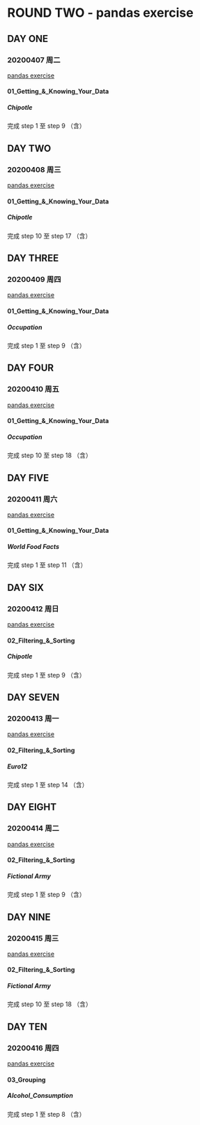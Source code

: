 # ROUND TWO - pandas exercise
## DAY ONE
### 20200407 周二
[pandas exercise](https://github.com/Joannxxxxx/pandas_exercises/blob/master/01_Getting_%26_Knowing_Your_Data/Chipotle/Exercises.ipynb)
#### 01_Getting_&_Knowing_Your_Data
##### Chipotle
完成 step 1 至 step 9 （含）

## DAY TWO
### 20200408 周三
[pandas exercise](https://github.com/Joannxxxxx/pandas_exercises/blob/master/01_Getting_%26_Knowing_Your_Data/Chipotle/Exercises.ipynb)
#### 01_Getting_&_Knowing_Your_Data
##### Chipotle
完成 step 10 至 step 17 （含）

## DAY THREE
### 20200409 周四
[pandas exercise](https://github.com/Joannxxxxx/pandas_exercises/blob/master/01_Getting_%26_Knowing_Your_Data/Occupation/Exercises.ipynb)
#### 01_Getting_&_Knowing_Your_Data
##### Occupation
完成 step 1 至 step 9 （含）

## DAY FOUR
### 20200410 周五
[pandas exercise](https://github.com/Joannxxxxx/pandas_exercises/blob/master/01_Getting_%26_Knowing_Your_Data/Occupation/Exercises.ipynb)
#### 01_Getting_&_Knowing_Your_Data
##### Occupation
完成 step 10 至 step 18 （含）

## DAY FIVE
### 20200411 周六
[pandas exercise](https://github.com/Joannxxxxx/pandas_exercises/blob/master/01_Getting_%26_Knowing_Your_Data/World%20Food%20Facts/Exercises.ipynb)
#### 01_Getting_&_Knowing_Your_Data
##### World Food Facts
完成 step 1 至 step 11 （含）

## DAY SIX
### 20200412 周日
[pandas exercise](https://github.com/Joannxxxxx/pandas_exercises/blob/master/02_Filtering_%26_Sorting/Chipotle/Exercises.ipynb)
#### 02_Filtering_&_Sorting
##### Chipotle
完成 step 1 至 step 9 （含）

## DAY SEVEN
### 20200413 周一
[pandas exercise](https://github.com/Joannxxxxx/pandas_exercises/blob/master/02_Filtering_%26_Sorting/Euro12/Exercises.ipynb)
#### 02_Filtering_&_Sorting
##### Euro12
完成 step 1 至 step 14 （含）

## DAY EIGHT
### 20200414 周二
[pandas exercise](https://github.com/Joannxxxxx/pandas_exercises/blob/master/02_Filtering_%26_Sorting/Fictional%20Army/Exercise.ipynb)
#### 02_Filtering_&_Sorting
##### Fictional Army
完成 step 1 至 step 9 （含）

## DAY NINE
### 20200415 周三
[pandas exercise](https://github.com/Joannxxxxx/pandas_exercises/blob/master/02_Filtering_%26_Sorting/Fictional%20Army/Exercise.ipynb)
#### 02_Filtering_&_Sorting
##### Fictional Army
完成 step 10 至 step 18 （含）

## DAY TEN
### 20200416 周四
[pandas exercise](https://github.com/Joannxxxxx/pandas_exercises/blob/master/03_Grouping/Alcohol_Consumption/Exercise.ipynb)
#### 03_Grouping
##### Alcohol_Consumption
完成 step 1 至 step 8 （含）
